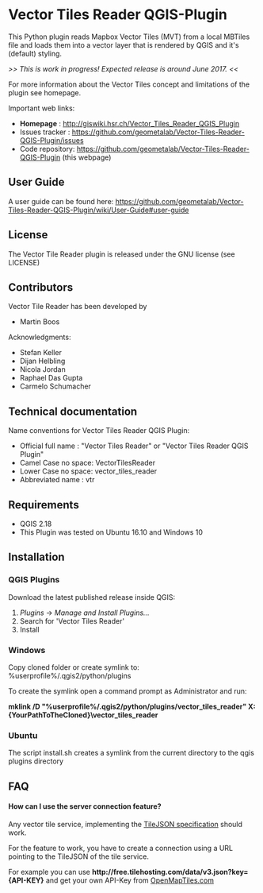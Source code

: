 # Vector Tiles Reader QGIS-Plugin

This Python plugin reads Mapbox Vector Tiles (MVT) from a local MBTiles file and loads them into a vector layer that is rendered by QGIS and it's (default) styling.

_>> This is work in progress! Expected release is around June 2017. <<_

For more information about the Vector Tiles concept and limitations of the plugin see homepage.

Important web links:
* __Homepage__ : http://giswiki.hsr.ch/Vector_Tiles_Reader_QGIS_Plugin
* Issues tracker : https://github.com/geometalab/Vector-Tiles-Reader-QGIS-Plugin/issues
* Code repository: https://github.com/geometalab/Vector-Tiles-Reader-QGIS-Plugin (this webpage)

## User Guide
A user guide can be found here: https://github.com/geometalab/Vector-Tiles-Reader-QGIS-Plugin/wiki/User-Guide#user-guide

## License

The Vector Tile Reader plugin is released under the GNU license (see LICENSE)

## Contributors

Vector Tile Reader has been developed by

* Martin Boos

Acknowledgments:

* Stefan Keller
* Dijan Helbling
* Nicola Jordan
* Raphael Das Gupta
* Carmelo Schumacher

## Technical documentation

Name conventions for Vector Tiles Reader QGIS Plugin:

* Official full name : "Vector Tiles Reader" or "Vector Tiles Reader QGIS Plugin"
* Camel Case no space: VectorTilesReader
* Lower Case no space: vector_tiles_reader
* Abbreviated name   : vtr

## Requirements
* QGIS 2.18
* This Plugin was tested on Ubuntu 16.10 and Windows 10

## Installation
### QGIS Plugins
Download the latest published release inside QGIS:
1. _Plugins_ -> _Manage and Install Plugins..._
2. Search for 'Vector Tiles Reader'
3. Install

### Windows
Copy cloned folder or create symlink to: 
%userprofile%/.qgis2/python/plugins

To create the symlink open a command prompt as Administrator and run:

**mklink /D "%userprofile%/.qgis2/python/plugins/vector_tiles_reader" X:\{YourPathToTheCloned}\vector_tiles_reader**

### Ubuntu
The script install.sh creates a symlink from the current directory to the qgis plugins directory

## FAQ

#### How can I use the server connection feature?

Any vector tile service, implementing the [TileJSON specification](https://github.com/mapbox/tilejson-spec/tree/master/2.2.0)  should work.

For the feature to work, you have to create a connection using a URL pointing to the TileJSON of the tile service.

For example you can use **http://free&#46;tilehosting&#46;com/data/v3.json?key={API-KEY}** and get your own API-Key from [OpenMapTiles.com](https://openmaptiles.com/hosting/)
